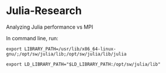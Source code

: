 # Julia-Research
Analyzing Julia performance vs MPI

In command line, run:

```
export LIBRARY_PATH=/usr/lib/x86_64-linux-gnu/;/opt/sw/julia/lib;/opt/sw/julia/lib/julia
```

```
export LD_LIBRARY_PATH="$LD_LIBRARY_PATH:/opt/sw/julia/lib"
```

